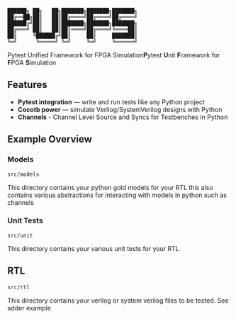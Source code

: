 

``` shell
██████╗ ██╗   ██╗███████╗███████╗███████╗
██╔══██╗██║   ██║██╔════╝██╔════╝██╔════╝
██████╔╝██║   ██║███████╗███████╗███████╗
██╔═══╝ ██║   ██║██║════╝██╔════╝╚════██║
██║     ╚██████╔╝██║     ██║     ███████║
╚═╝      ╚═════╝ ╚═╝     ╚═╝     ╚══════╝
```
Pytest Unified Framework for FPGA Simulation**P**ytest **U**nit **F**ramework for **F**PGA **S**imulation  

## Features
- **Pytest integration** — write and run tests like any Python project
- **Cocotb power** — simulate Verilog/SystemVerilog designs with Python
- **Channels** - Channel Level Source and Syncs for Testbenches in Python

## Example Overview

### Models
``` shell
src/models
```
This directory contains your python gold models for your RTL this also contains various abstractions for interacting with models in python such as channels

### Unit Tests
``` shell
src/unit
```
This directory contains your various unit tests for your RTL

## RTL
``` shell
src/rtl
```
This directory contains your verilog or system verilog files to be tested. See adder example  

